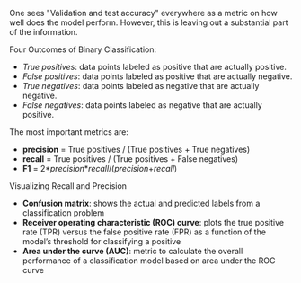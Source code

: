 One sees "Validation and test accuracy" everywhere as a metric on how well does the model perform.
However, this is leaving out a substantial part of the information.

Four Outcomes of Binary Classification:
- _True positives_: data points labeled as positive that are actually positive.
- _False positives_: data points labeled as positive that are actually negative.
- _True negatives_: data points labeled as negative that are actually negative.
- _False negatives_: data points labeled as negative that are actually positive.

The most important metrics are:
- __precision__ = True positives / (True positives + True negatives)
- __recall__ = True positives / (True positives + False negatives)
- __F1__ = 2*_precision_*_recall_/(_precision_+_recall_)

Visualizing Recall and Precision
- __Confusion matrix__: shows the actual and predicted labels from a classification problem
- __Receiver operating characteristic (ROC) curve__: plots the true positive rate (TPR) versus the false positive rate (FPR) as a function of the model’s threshold for classifying a positive
- __Area under the curve (AUC)__: metric to calculate the overall performance of a classification model based on area under the ROC curve
